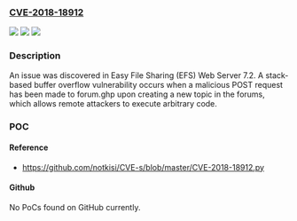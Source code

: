 ### [CVE-2018-18912](https://cve.mitre.org/cgi-bin/cvename.cgi?name=CVE-2018-18912)
![](https://img.shields.io/static/v1?label=Product&message=n%2Fa&color=blue)
![](https://img.shields.io/static/v1?label=Version&message=n%2Fa&color=blue)
![](https://img.shields.io/static/v1?label=Vulnerability&message=n%2Fa&color=brighgreen)

### Description

An issue was discovered in Easy File Sharing (EFS) Web Server 7.2. A stack-based buffer overflow vulnerability occurs when a malicious POST request has been made to forum.ghp upon creating a new topic in the forums, which allows remote attackers to execute arbitrary code.

### POC

#### Reference
- https://github.com/notkisi/CVE-s/blob/master/CVE-2018-18912.py

#### Github
No PoCs found on GitHub currently.

